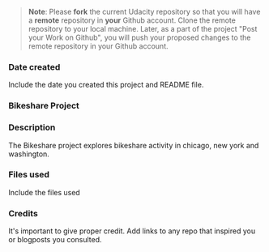 >**Note**: Please **fork** the current Udacity repository so that you will have a **remote** repository in **your** Github account. Clone the remote repository to your local machine. Later, as a part of the project "Post your Work on Github", you will push your proposed changes to the remote repository in your Github account.

### Date created
Include the date you created this project and README file.

### Bikeshare Project

### Description
The Bikeshare project explores bikeshare activity in chicago, new york and washington.

### Files used
Include the files used

### Credits
It's important to give proper credit. Add links to any repo that inspired you or blogposts you consulted.

